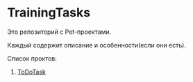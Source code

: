 <h1>TrainingTasks</h1>
<p>Это репозиторий с Pet-проектами.</p>
<p>Каждый содержит описание и особенности(если они есть).</p>
<p>Список проктов:</p>
 <ol>
    <li> <a href="https://github.com/NikitaFirsov513/TrainingTasks/tree/main/ToDoTask">ToDoTask</a> </li>
  </ol>